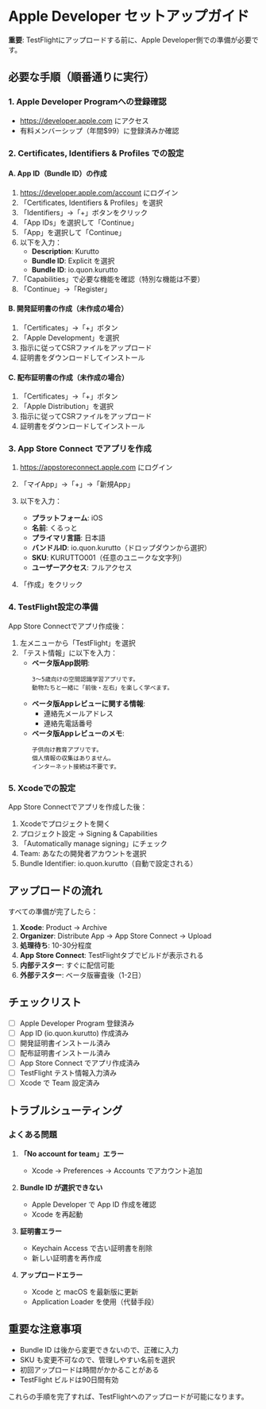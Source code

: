 # Apple Developer セットアップガイド

**重要**: TestFlightにアップロードする前に、Apple Developer側での準備が必要です。

## 必要な手順（順番通りに実行）

### 1. Apple Developer Programへの登録確認
- https://developer.apple.com にアクセス
- 有料メンバーシップ（年間$99）に登録済みか確認

### 2. Certificates, Identifiers & Profiles での設定

#### A. App ID（Bundle ID）の作成
1. https://developer.apple.com/account にログイン
2. 「Certificates, Identifiers & Profiles」を選択
3. 「Identifiers」→「+」ボタンをクリック
4. 「App IDs」を選択して「Continue」
5. 「App」を選択して「Continue」
6. 以下を入力：
   - **Description**: Kurutto
   - **Bundle ID**: Explicit を選択
   - **Bundle ID**: io.quon.kurutto
7. 「Capabilities」で必要な機能を確認（特別な機能は不要）
8. 「Continue」→「Register」

#### B. 開発証明書の作成（未作成の場合）
1. 「Certificates」→「+」ボタン
2. 「Apple Development」を選択
3. 指示に従ってCSRファイルをアップロード
4. 証明書をダウンロードしてインストール

#### C. 配布証明書の作成（未作成の場合）
1. 「Certificates」→「+」ボタン
2. 「Apple Distribution」を選択
3. 指示に従ってCSRファイルをアップロード
4. 証明書をダウンロードしてインストール

### 3. App Store Connect でアプリを作成

1. https://appstoreconnect.apple.com にログイン
2. 「マイApp」→「+」→「新規App」
3. 以下を入力：
   - **プラットフォーム**: iOS
   - **名前**: くるっと
   - **プライマリ言語**: 日本語
   - **バンドルID**: io.quon.kurutto（ドロップダウンから選択）
   - **SKU**: KURUTTO001（任意のユニークな文字列）
   - **ユーザーアクセス**: フルアクセス

4. 「作成」をクリック

### 4. TestFlight設定の準備

App Store Connectでアプリ作成後：
1. 左メニューから「TestFlight」を選択
2. 「テスト情報」に以下を入力：
   - **ベータ版App説明**: 
     ```
     3〜5歳向けの空間認識学習アプリです。
     動物たちと一緒に「前後・左右」を楽しく学べます。
     ```
   - **ベータ版Appレビューに関する情報**:
     - 連絡先メールアドレス
     - 連絡先電話番号
   - **ベータ版Appレビューのメモ**:
     ```
     子供向け教育アプリです。
     個人情報の収集はありません。
     インターネット接続は不要です。
     ```

### 5. Xcodeでの設定

App Store Connectでアプリを作成した後：

1. Xcodeでプロジェクトを開く
2. プロジェクト設定 → Signing & Capabilities
3. 「Automatically manage signing」にチェック
4. Team: あなたの開発者アカウントを選択
5. Bundle Identifier: io.quon.kurutto（自動で設定される）

## アップロードの流れ

すべての準備が完了したら：

1. **Xcode**: Product → Archive
2. **Organizer**: Distribute App → App Store Connect → Upload
3. **処理待ち**: 10-30分程度
4. **App Store Connect**: TestFlightタブでビルドが表示される
5. **内部テスター**: すぐに配信可能
6. **外部テスター**: ベータ版審査後（1-2日）

## チェックリスト

- [ ] Apple Developer Program 登録済み
- [ ] App ID (io.quon.kurutto) 作成済み
- [ ] 開発証明書インストール済み
- [ ] 配布証明書インストール済み
- [ ] App Store Connect でアプリ作成済み
- [ ] TestFlight テスト情報入力済み
- [ ] Xcode で Team 設定済み

## トラブルシューティング

### よくある問題

1. **「No account for team」エラー**
   - Xcode → Preferences → Accounts でアカウント追加

2. **Bundle ID が選択できない**
   - Apple Developer で App ID 作成を確認
   - Xcode を再起動

3. **証明書エラー**
   - Keychain Access で古い証明書を削除
   - 新しい証明書を再作成

4. **アップロードエラー**
   - Xcode と macOS を最新版に更新
   - Application Loader を使用（代替手段）

## 重要な注意事項

- Bundle ID は後から変更できないので、正確に入力
- SKU も変更不可なので、管理しやすい名前を選択
- 初回アップロードは時間がかかることがある
- TestFlight ビルドは90日間有効

これらの手順を完了すれば、TestFlightへのアップロードが可能になります。